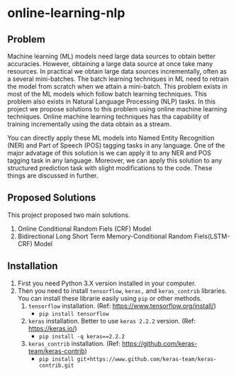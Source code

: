 # online-learning-nlp
## Problem
Machine learning (ML) models need large data sources to obtain better accuracies. However, obtaining a large data source at once take many resources. In practical we obtain large data sources incrementally, often as a several mini-batches. The batch learning techniques in ML need to retrain the model from scratch when we attain a mini-batch. This problem exists in most of the ML models which follow batch learning techniques. This problem also exists in Natural Language Processing (NLP) tasks. In this project we propose solutions to this problem using online machine learning techniques. Online machine learning techniques has tha capability of training incrementally using the data obtain as a stream. 

You can directly apply these ML models into Named Entity Recognition (NER) and Part of Speech (POS) tagging tasks in any language. One of the major advatage of this solution is we can apply it to any NER and POS tagging task in any language.
Moreover, we can apply this solution to any structured prediction task with slight modifications to the code. These things are discussed in further.

## Proposed Solutions
This project proposed two main solutions.
  1. Online Conditional Random Fiels (CRF) Model
  2. Bidirectional Long Short Term Memory-Conditional Random Fiels(LSTM-CRF) Model

## Installation 
1. First you need Python 3.X version installed in your computer.
1. Then you need to install `tensorflow`, `keras,` and `keras_contrib` libraries. You can install these librarie easily using `pip` or other methods.
    1. `tensorflow` installation. (Ref: https://www.tensorflow.org/install/)
        * `pip install tensorflow`
    1. `keras` installation. Better to use `keras 2.2.2` version. (Ref: https://keras.io/)
        * `pip install -q keras==2.2.2`
    1. `keras_contrib` installation. (Ref: https://github.com/keras-team/keras-contrib)
        * `pip install git+https://www.github.com/keras-team/keras-contrib.git`
